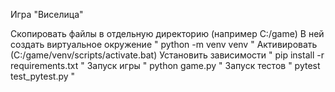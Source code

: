 Игра "Виселица"

Скопировать файлы в отдельную директорию (например C:/game)
В ней создать виртуальное окружение " python -m venv venv "
Активировать (С:/game/venv/scripts/activate.bat)
Установить зависимости " pip install -r requirements.txt "
Запуск игры " python game.py "
Запуск тестов " pytest test_pytest.py " 
